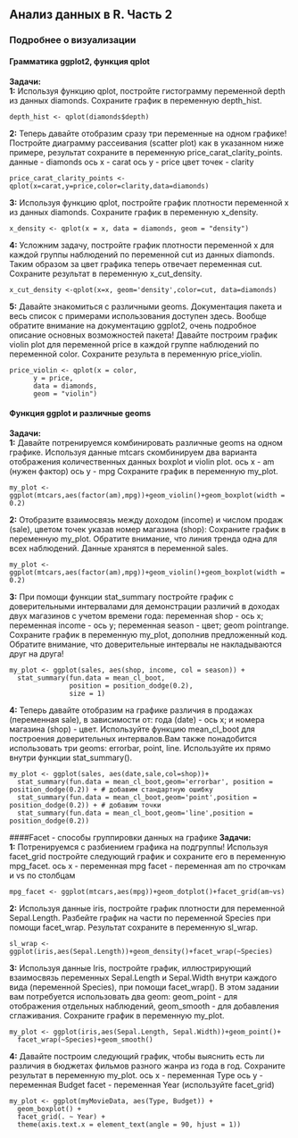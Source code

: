 ## Анализ данных в R. Часть 2
###  Подробнее о визуализации
#### Грамматика ggplot2, функция qplot
**Задачи:**  
**1:** Используя функцию qplot, постройте гистограмму переменной depth из данных diamonds. Сохраните график в переменную depth_hist.
```{r}
depth_hist <- qplot(diamonds$depth)
```
**2:** Теперь давайте отобразим сразу три переменные на одном графике!
Постройте диаграмму рассеивания (scatter plot) как в указанном ниже примере, результат сохраните в переменную price_carat_clarity_points.
данные - diamonds
ось x - carat
ось y - price
цвет точек - clarity
```{r}
price_carat_clarity_points <- qplot(x=carat,y=price,color=clarity,data=diamonds)
```
**3:** Используя функцию qplot, постройте график плотности переменной x из данных diamonds. Сохраните график в переменную x_density.
```{r}
x_density <- qplot(x = x, data = diamonds, geom = "density")
```
**4:** Усложним задачу, постройте график плотности переменной x для каждой группы наблюдений по переменной cut из данных diamonds. Таким образом за цвет графика теперь отвечает переменная cut. Сохраните результат в переменную x_cut_density.
```{r}
x_cut_density <-qplot(x=x, geom='density',color=cut, data=diamonds)
```
**5:** Давайте знакомиться с различными geoms. Документация пакета и весь список с примерами использования доступен здесь. Вообще обратите внимание на документацию ggplot2, очень подробное описание основных возможностей пакета!
Давайте построим график violin plot для переменной price в каждой группе наблюдений по переменной color. Сохраните результа в переменную price_violin.
```{r}
price_violin <- qplot(x = color,
      y = price,
      data = diamonds,
      geom = "violin")
```
#### Функция ggplot и различные geoms
**Задачи:**  
**1:** Давайте потренируемся комбинировать различные geoms на одном графике. Используя данные mtcars скомбинируем два варианта отображения количественных данных boxplot и violin plot.
ось x - am (нужен фактор)
ось y - mpg
Сохраните график в переменную my_plot.
```{r}
my_plot <- ggplot(mtcars,aes(factor(am),mpg))+geom_violin()+geom_boxplot(width = 0.2)
```
**2:** Отобразите взаимосвязь между доходом (income) и числом продаж (sale), цветом точек указав номер магазина (shop):
Сохраните график в переменную my_plot. Обратите внимание, что линия тренда одна для всех наблюдений. Данные хранятся в переменной sales.
```{r}
my_plot <- ggplot(mtcars,aes(factor(am),mpg))+geom_violin()+geom_boxplot(width = 0.2)
```
**3:** При помощи функции stat_summary постройте график с доверительными интервалами для демонстрации различий в доходах двух магазинов с учетом времени года:
переменная shop - ось x;
переменная income - ось y;
переменная season - цвет;
geom pointrange.
Сохраните график в переменную my_plot, дополнив предложенный код. Обратите внимание, что доверительные интервалы не накладываются друг на друга! 
```{r}
my_plot <- ggplot(sales, aes(shop, income, col = season)) +
  stat_summary(fun.data = mean_cl_boot,
               position = position_dodge(0.2),
               size = 1)
```
**4:** Теперь давайте отобразим на графике различия в продажах (переменная sale), в зависимости от:
года (date) - ось x;
и номера магазина (shop) - цвет.
Используйте функцию mean_cl_boot для построения доверительных интервалов.Вам также понадобится использовать три geoms: errorbar, point, line. Используйте их прямо внутри функции stat_summary().
```{r}
my_plot <- ggplot(sales, aes(date,sale,col=shop))+
  stat_summary(fun.data = mean_cl_boot,geom='errorbar', position = position_dodge(0.2)) + # добавим стандартную ошибку
  stat_summary(fun.data = mean_cl_boot,geom='point',position = position_dodge(0.2)) + # добавим точки
  stat_summary(fun.data = mean_cl_boot,geom='line',position = position_dodge(0.2))
```
####Facet - способы группировки данных на графике
**Задачи:**  
**1:** Потренируемся с разбиением графика на подгруппы! Используя facet_grid постройте следующий график и сохраните его в переменную mpg_facet.
ось x - переменная mpg
facet - переменная am по строчкам и vs по столбцам
```{r}
mpg_facet <- ggplot(mtcars,aes(mpg))+geom_dotplot()+facet_grid(am~vs)
```
**2:** Используя данные iris, постройте график плотности для переменной Sepal.Length. Разбейте график на части по переменной Species при помощи facet_wrap. Результат сохраните в переменную sl_wrap.
```{r}
sl_wrap <- ggplot(iris,aes(Sepal.Length))+geom_density()+facet_wrap(~Species)
```
**3:** Используя данные Iris, постройте график, иллюстрирующий взаимосвязь переменных Sepal.Length и Sepal.Width внутри каждого вида (переменной Species), при помощи facet_wrap().
В этом задании вам потребуется использовать два geom:
geom_point - для отображения отдельных наблюдений,
geom_smooth - для добавления сглаживания.
Сохраните график в переменную my_plot.
```{r}
my_plot <- ggplot(iris,aes(Sepal.Length, Sepal.Width))+geom_point()+
  facet_wrap(~Species)+geom_smooth()
```
**4:** Давайте построим следующий график, чтобы выяснить есть ли различия в бюджетах фильмов разного жанра из года в год. Cохраните результат в переменную my_plot.
ось x - переменная Type
ocь y - переменная Budget
facet - переменная Year (используйте facet_grid)
```{r}
my_plot <- ggplot(myMovieData, aes(Type, Budget)) + 
  geom_boxplot() + 
  facet_grid(. ~ Year) +
  theme(axis.text.x = element_text(angle = 90, hjust = 1))
```










